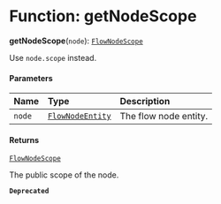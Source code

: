 # Function: getNodeScope

**getNodeScope**(`node`): [`FlowNodeScope`](/en/auto-docs/fixed-layout-editor/interfaces/FlowNodeScope.md)

Use `node.scope` instead.

#### Parameters

| Name | Type | Description |
| :------ | :------ | :------ |
| `node` | [`FlowNodeEntity`](/en/auto-docs/fixed-layout-editor/classes/FlowNodeEntity-1.md) | The flow node entity. |

#### Returns

[`FlowNodeScope`](/en/auto-docs/fixed-layout-editor/interfaces/FlowNodeScope.md)

The public scope of the node.

**`Deprecated`**
